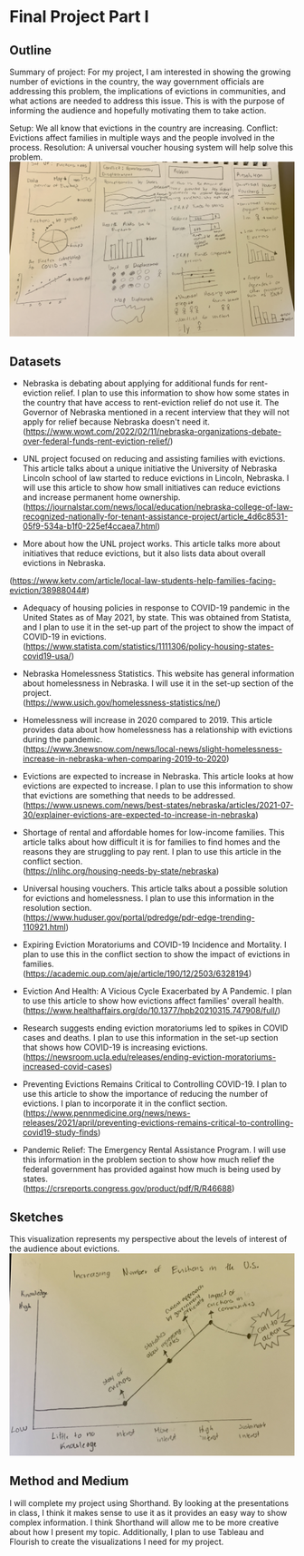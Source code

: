 # Final Project Part I

## Outline

Summary of project: For my project, I am interested in showing the growing number of evictions in the country, the way government officials are addressing this problem, the implications of evictions in communities, and what actions are needed to address this issue. This is with the purpose of informing the audience and hopefully motivating them to take action. 

Setup: We all know that evictions in the country are increasing. 
Conflict: Evictions affect families in multiple ways and the people involved in the process. 
Resolution: A universal voucher housing system will help solve this problem. 
![sketches](sketches.jpg)
## Datasets

- Nebraska is debating about applying for additional funds for rent-eviction relief. I plan to use this information to show how some states in the country that have access to rent-eviction relief do not use it. The Governor of Nebraska mentioned in a recent interview that they will not apply for relief because Nebraska doesn't need it.  
(https://www.wowt.com/2022/02/11/nebraska-organizations-debate-over-federal-funds-rent-eviction-relief/)

- UNL project focused on reducing and assisting families with evictions. This article talks about a unique initiative the University of Nebraska Lincoln school of law started to reduce evictions in Lincoln, Nebraska. I will use this article to show how small initiatives can reduce evictions and increase permanent home ownership.  
(https://journalstar.com/news/local/education/nebraska-college-of-law-recognized-nationally-for-tenant-assistance-project/article_4d6c8531-05f9-534a-b1f0-225ef4ccaea7.html)

- More about how the UNL project works. This article talks more about initiatives that reduce evictions, but it also lists data about overall evictions in Nebraska. 

 (https://www.ketv.com/article/local-law-students-help-families-facing-eviction/38988044#)

- Adequacy of housing policies in response to COVID-19 pandemic in the United States as of May 2021, by state. This was obtained from Statista, and I plan to use it in the set-up part of the project to show the impact of COVID-19 in evictions. 
(https://www.statista.com/statistics/1111306/policy-housing-states-covid19-usa/)

- Nebraska Homelessness Statistics. This website has general information about homelessness in Nebraska. I will use it in the set-up section of the project.   
(https://www.usich.gov/homelessness-statistics/ne/)

- Homelessness will increase in 2020 compared to 2019. This article provides data about how homelessness has a relationship with evictions during the pandemic.   
(https://www.3newsnow.com/news/local-news/slight-homelessness-increase-in-nebraska-when-comparing-2019-to-2020)

- Evictions are expected to increase in Nebraska. This article looks at how evictions are expected to increase. I plan to use this information to show that evictions are something that needs to be addressed.   
(https://www.usnews.com/news/best-states/nebraska/articles/2021-07-30/explainer-evictions-are-expected-to-increase-in-nebraska)

- Shortage of rental and affordable homes for low-income families. This article talks about how difficult it is for families to find homes and the reasons they are struggling to pay rent. I plan to use this article in the conflict section.   
(https://nlihc.org/housing-needs-by-state/nebraska)

- Universal housing vouchers. This article talks about a possible solution for evictions and homelessness. I plan to use this information in the resolution section.  
(https://www.huduser.gov/portal/pdredge/pdr-edge-trending-110921.html)

- Expiring Eviction Moratoriums and COVID-19 Incidence and Mortality. I plan to use this in the conflict section to show the impact of evictions in families.  
(https://academic.oup.com/aje/article/190/12/2503/6328194)

- Eviction And Health: A Vicious Cycle Exacerbated by A Pandemic. I plan to use this article to show how evictions affect families' overall health.   
(https://www.healthaffairs.org/do/10.1377/hpb20210315.747908/full/)

- Research suggests ending eviction moratoriums led to spikes in COVID cases and deaths. I plan to use this information in the set-up section that shows how COVID-19 is increasing evictions.   
(https://newsroom.ucla.edu/releases/ending-eviction-moratoriums-increased-covid-cases)

- Preventing Evictions Remains Critical to Controlling COVID-19. I plan to use this article to show the importance of reducing the number of evictions. I plan to incorporate it in the conflict section.  
(https://www.pennmedicine.org/news/news-releases/2021/april/preventing-evictions-remains-critical-to-controlling-covid19-study-finds)

- Pandemic Relief: The Emergency Rental Assistance Program. I will use this information in the problem section to show how much relief the federal government has provided against how much is being used by states.   
(https://crsreports.congress.gov/product/pdf/R/R46688)

## Sketches 
This visualization represents my perspective about the levels of interest of the audience about evictions. 
![class](class.jpg)

## Method and Medium 

I will complete my project using Shorthand. By looking at the presentations in class, I think it makes sense to use it as it provides an easy way to show complex information. I think Shorthand will allow me to be more creative about how I present my topic. Additionally, I plan to use Tableau and Flourish to create the visualizations I need for my project. 

